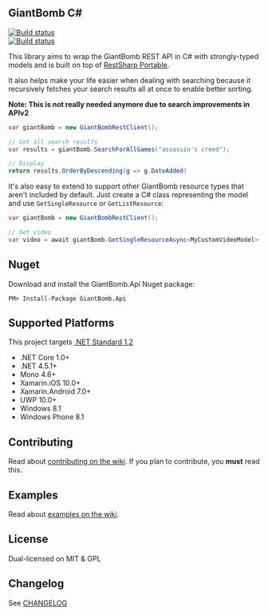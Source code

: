 GiantBomb C#
------------

[![Build status](https://ci.appveyor.com/api/projects/status/hh268dmpd08qfjqt?svg=true)](https://ci.appveyor.com/project/kamranayub/giantbomb-csharp)  
[![Build status](https://github.com/kamranayub/GiantBomb-CSharp/actions/workflows/dotnet.yml/badge.svg?branch=master)](https://github.com/kamranayub/GiantBomb-CSharp/actions/workflows/dotnet.yml)

This library aims to wrap the GiantBomb REST API in C# with strongly-typed models and is built on top of [RestSharp Portable](https://github.com/FubarDevelopment/restsharp.portable).

It also helps make your life easier when dealing with searching because it recursively fetches your search results all at once to enable better sorting.

**Note: This is not really needed anymore due to search improvements in APIv2**

```c#
var giantBomb = new GiantBombRestClient();

// Get all search results
var results = giantBomb.SearchForAllGames("assassin's creed");

// Display
return results.OrderByDescending(g => g.DateAdded)
```

It's also easy to extend to support other GiantBomb resource types that aren't included by default. 
Just create a C# class representing the model and use `GetSingleResource` or `GetListResource`:

```c#
var giantBomb = new GiantBombRestClient();

// Get video
var video = await giantBomb.GetSingleResourceAsync<MyCustomVideoModel>("video", 2300, 123456);
```

## Nuget
Download and install the GiantBomb.Api Nuget package:

	PM> Install-Package GiantBomb.Api

## Supported Platforms

This project targets [.NET Standard 1.2](https://docs.microsoft.com/en-us/dotnet/standard/library)

- .NET Core 1.0+
- .NET 4.5.1+
- Mono 4.6+
- Xamarin.iOS 10.0+
- Xamarin.Android 7.0+
- UWP 10.0+
- Windows 8.1
- Windows Phone 8.1

## Contributing
Read about [contributing on the wiki](https://github.com/kamranayub/GiantBomb-CSharp/wiki). If you plan to contribute, you **must** read this.

## Examples
Read about [examples on the wiki](https://github.com/kamranayub/GiantBomb-CSharp/wiki).

## License
Dual-licensed on MIT & GPL

## Changelog

See [CHANGELOG](CHANGELOG.md)
